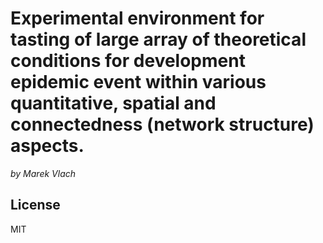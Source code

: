 # Experimental environment for tasting of large array of theoretical conditions for development epidemic event within various quantitative, spatial and connectedness (network structure) aspects.
*by Marek Vlach*

## License

MIT
